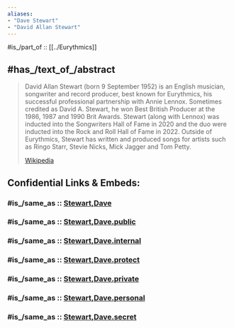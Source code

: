 ```yaml
---
aliases:
- "Dave Stewart"
- "David Allan Stewart"
---
```


#is_/part_of :: [[../Eurythmics]] 

## #has_/text_of_/abstract 

> David Allan Stewart (born 9 September 1952) is an English musician, songwriter and record producer, best known for Eurythmics, his successful professional partnership with Annie Lennox. Sometimes credited as David A. Stewart, he won Best British Producer at the 1986, 1987 and 1990 Brit Awards. Stewart (along with Lennox) was inducted into the Songwriters Hall of Fame in 2020 and the duo were inducted into the Rock and Roll Hall of Fame in 2022. Outside of Eurythmics, Stewart has written and produced songs for artists such as Ringo Starr, Stevie Nicks, Mick Jagger and Tom Petty.
>
> [Wikipedia](https://en.wikipedia.org/wiki/Dave%20Stewart%20(Eurythmics)) 


## Confidential Links & Embeds: 

### #is_/same_as :: [Stewart,Dave](/_Standards/Society/Communication/Media/Music/Musician/Music~Band/Eurythmics/Stewart,Dave.md) 

### #is_/same_as :: [Stewart,Dave.public](/_public/Society/Communication/Media/Music/Musician/Music~Band/Eurythmics/Stewart,Dave.public.md) 

### #is_/same_as :: [Stewart,Dave.internal](/_internal/Society/Communication/Media/Music/Musician/Music~Band/Eurythmics/Stewart,Dave.internal.md) 

### #is_/same_as :: [Stewart,Dave.protect](/_protect/Society/Communication/Media/Music/Musician/Music~Band/Eurythmics/Stewart,Dave.protect.md) 

### #is_/same_as :: [Stewart,Dave.private](/_private/Society/Communication/Media/Music/Musician/Music~Band/Eurythmics/Stewart,Dave.private.md) 

### #is_/same_as :: [Stewart,Dave.personal](/_personal/Society/Communication/Media/Music/Musician/Music~Band/Eurythmics/Stewart,Dave.personal.md) 

### #is_/same_as :: [Stewart,Dave.secret](/_secret/Society/Communication/Media/Music/Musician/Music~Band/Eurythmics/Stewart,Dave.secret.md)

